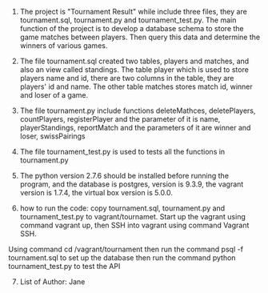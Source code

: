 1. The project is "Tournament Result" while include three files, they are tournament.sql, tournament.py and tournament_test.py. The main function of the project is to develop a database schema to store the game matches between players. Then query this data and determine the winners of various games.

2. The file tournament.sql created two tables, players and matches, and also an view called standings. The table player which is used to store players name and id, there are two columns in the table, they are players' id and name. The other table matches stores match id, winner and loser of a game. 

3. The file tournament.py include functions deleteMathces, deletePlayers, countPlayers, registerPlayer and the parameter of it is name, playerStandings, 
reportMatch and the parameters of it are winner and loser, swissPairings

4. The file tournament_test.py is used to tests all the functions in tournament.py

5. The python version 2.7.6 should be installed before running the program, and the database is postgres, version is 9.3.9, the vagrant version is 1.7.4, the virtual box version is 5.0.0.

6. how to run the code: copy tournament.sql, tournament.py and tournament_test.py to vagrant/tournamet. Start up the vagrant using command vagrant up, then SSH into vagrant using command Vagrant SSH.

Using command cd /vagrant/tournament
then run the command psql -f tournament.sql to set up the database
then run the command python tournament_test.py to test the API

7. List of Author: Jane